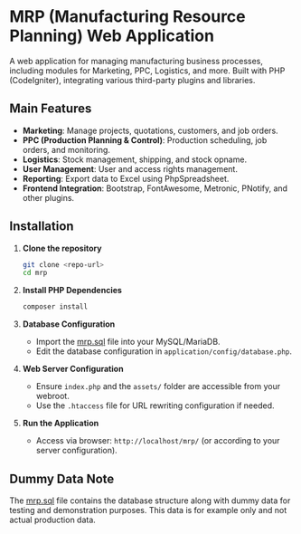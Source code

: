 # MRP (Manufacturing Resource Planning) Web Application

A web application for managing manufacturing business processes, including modules for Marketing, PPC, Logistics, and more. Built with PHP (CodeIgniter), integrating various third-party plugins and libraries.

## Main Features

- **Marketing**: Manage projects, quotations, customers, and job orders.
- **PPC (Production Planning & Control)**: Production scheduling, job orders, and monitoring.
- **Logistics**: Stock management, shipping, and stock opname.
- **User Management**: User and access rights management.
- **Reporting**: Export data to Excel using PhpSpreadsheet.
- **Frontend Integration**: Bootstrap, FontAwesome, Metronic, PNotify, and other plugins.


## Installation

1. **Clone the repository**
   ```sh
   git clone <repo-url>
   cd mrp
   ```

2. **Install PHP Dependencies**
   ```sh
   composer install
   ```

3. **Database Configuration**
   - Import the [mrp.sql](mrp.sql) file into your MySQL/MariaDB.
   - Edit the database configuration in `application/config/database.php`.

4. **Web Server Configuration**
   - Ensure `index.php` and the `assets/` folder are accessible from your webroot.
   - Use the `.htaccess` file for URL rewriting configuration if needed.

5. **Run the Application**
   - Access via browser: `http://localhost/mrp/` (or according to your server configuration).


## Dummy Data Note

The [mrp.sql](mrp.sql) file contains the database structure along with dummy data for testing and demonstration purposes. This data is for example only and not actual production data.